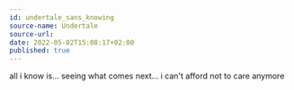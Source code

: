 ```yaml
---
id: undertale_sans_knowing
source-name: Undertale
source-url:
date: 2022-05-02T15:08:17+02:00
published: true
---
```


all i know is… seeing what comes next… i can't afford not to care anymore
